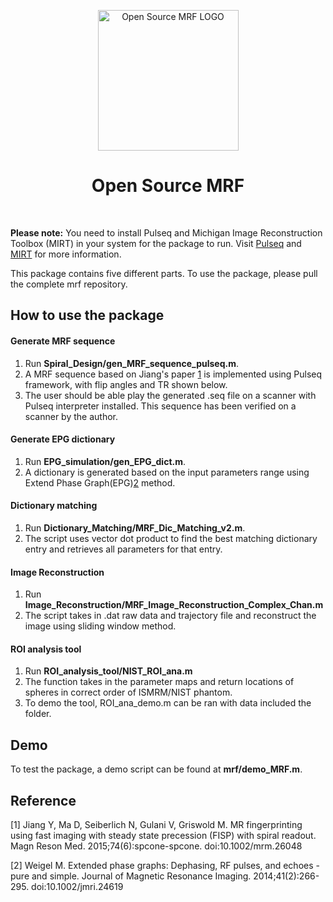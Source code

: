 <p align="center"> <a>
    <img title="Open Source MRF LOGO" src="https://github.com/imr-framework/imr-framework.github.io/blob/master/img/portfolio/mrf.png" width="225">
  </a></p>
<h1 align="center"> Open Source MRF </h1> <br>

**Please note:** You need to install Pulseq and Michigan Image Reconstruction Toolbox (MIRT) in your system for the package to run. Visit [Pulseq](http://pulseq.github.io/) and [MIRT](https://web.eecs.umich.edu/~fessler/code/) for more information.   

This package contains five different parts. To use the package, please pull the complete mrf repository. 

## How to use the package
#### Generate MRF sequence 
1. Run **Spiral_Design/gen_MRF_sequence_pulseq.m**. 
2. A MRF sequence based on Jiang's paper [1](https://www.ncbi.nlm.nih.gov/pubmed/25491018) is implemented using Pulseq framework, with flip angles and TR shown below. 
3. The user should be able play the generated .seq file on a scanner with Pulseq interpreter installed. This sequence has been verified on a scanner by the author. 

#### Generate EPG dictionary
1. Run **EPG_simulation/gen_EPG_dict.m**.
2. A dictionary is generated based on the input parameters range using Extend Phase Graph(EPG)[2](https://www.ncbi.nlm.nih.gov/pubmed/24737382) method.

#### Dictionary matching
1. Run **Dictionary_Matching/MRF_Dic_Matching_v2.m**.
2. The script uses vector dot product to find the best matching dictionary entry and retrieves all parameters for that entry. 

#### Image Reconstruction
1. Run **Image_Reconstruction/MRF_Image_Reconstruction_Complex_Chan.m**
2. The script takes in .dat raw data and trajectory file and reconstruct the image using sliding window method. 

#### ROI analysis tool
1. Run **ROI_analysis_tool/NIST_ROI_ana.m** 
2. The function takes in the parameter maps and return locations of spheres in correct order of ISMRM/NIST phantom.
3. To demo the tool, ROI_ana_demo.m can be ran with data included the folder.

## Demo
To test the package, a demo script can be found at **mrf/demo_MRF.m**. 

## Reference
[1] Jiang Y, Ma D, Seiberlich N, Gulani V, Griswold M. MR fingerprinting using fast imaging with steady state precession (FISP) with spiral readout. Magn Reson Med. 2015;74(6):spcone-spcone. doi:10.1002/mrm.26048

[2] Weigel M. Extended phase graphs: Dephasing, RF pulses, and echoes - pure and simple. Journal of Magnetic Resonance Imaging. 2014;41(2):266-295. doi:10.1002/jmri.24619



